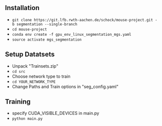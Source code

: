 ## Installation

 
* ``git clone https://git.lfb.rwth-aachen.de/schock/mouse-project.git -b segmentation --single-branch``
* ``cd mouse-project``
* ``conda env create -f gpu_env_linux_segmentation_mgs.yaml``
* ``source activate mgs_segmentation``

## Setup Datatsets 

* Unpack "Trainsets.zip"
* ``cd src``
* Choose network type to train
* ``cd YOUR_NETWORK_TYPE``
* Change Paths and Train options in "seg_config.yaml"

## Training

* specify CUDA_VISIBLE_DEVICES in main.py
* ``python main.py``